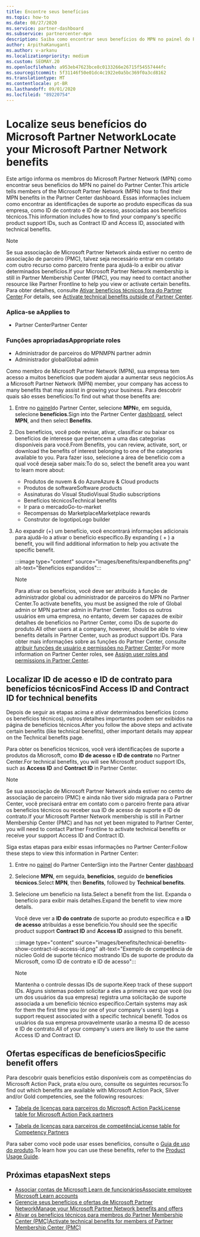 ```yaml
---
title: Encontre seus benefícios
ms.topic: how-to
ms.date: 08/27/2020
ms.service: partner-dashboard
ms.subservice: partnercenter-mpn
description: Saiba como encontrar seus benefícios do MPN no painel do Partner Center.
author: ArpithaKanuganti
ms.author: v-arkanu
ms.localizationpriority: medium
ms.custom: SEOMAY.20
ms.openlocfilehash: a953eb47623bce8c0133266e26715f54557444fc
ms.sourcegitcommit: 5f31146f50e01dc4c1922e0a5bc369f0a3cd8162
ms.translationtype: MT
ms.contentlocale: pt-BR
ms.lasthandoff: 09/01/2020
ms.locfileid: "89220754"
---
```

# <a name="locate-your-microsoft-partner-network-benefits"></a><span data-ttu-id="14a5c-103">Localize seus benefícios do Microsoft Partner Network</span><span class="sxs-lookup"><span data-stu-id="14a5c-103">Locate your Microsoft Partner Network benefits</span></span> 

<span data-ttu-id="14a5c-104">Este artigo informa os membros do Microsoft Partner Network (MPN) como encontrar seus benefícios do MPN no painel do Partner Center.</span><span class="sxs-lookup"><span data-stu-id="14a5c-104">This article tells members of the Microsoft Partner Network (MPN) how to find their MPN benefits in the Partner Center dashboard.</span></span> <span data-ttu-id="14a5c-105">Essas informações incluem como encontrar as identificações de suporte ao produto específicas da sua empresa, como ID de contrato e ID de acesso, associadas aos benefícios técnicos.</span><span class="sxs-lookup"><span data-stu-id="14a5c-105">This information includes how to find your company's specific product support IDs, such as Contract ID and Access ID, associated with technical benefits.</span></span>

>[!NOTE]
> <span data-ttu-id="14a5c-106">Se sua associação de Microsoft Partner Network ainda estiver no centro de associação de parceiro (PMC), talvez seja necessário entrar em contato com outro recurso como parceiro frente para ajudá-lo a exibir ou ativar determinados benefícios.</span><span class="sxs-lookup"><span data-stu-id="14a5c-106">If your Microsoft Partner Network membership is still in Partner Membership Center (PMC), you may need to contact another resource like Partner Frontline to help you view or activate certain benefits.</span></span> <span data-ttu-id="14a5c-107">Para obter detalhes, consulte [Ativar benefícios técnicos fora do Partner Center](partner-membership-center-tech-benefits-activate.md).</span><span class="sxs-lookup"><span data-stu-id="14a5c-107">For details, see [Activate technical benefits outside of Partner Center](partner-membership-center-tech-benefits-activate.md).</span></span>

### <a name="applies-to"></a><span data-ttu-id="14a5c-108">Aplica-se a</span><span class="sxs-lookup"><span data-stu-id="14a5c-108">Applies to</span></span>

- <span data-ttu-id="14a5c-109">Partner Center</span><span class="sxs-lookup"><span data-stu-id="14a5c-109">Partner Center</span></span>

### <a name="appropriate-roles"></a><span data-ttu-id="14a5c-110">Funções apropriadas</span><span class="sxs-lookup"><span data-stu-id="14a5c-110">Appropriate roles</span></span>

- <span data-ttu-id="14a5c-111">Administrador de parceiros do MPN</span><span class="sxs-lookup"><span data-stu-id="14a5c-111">MPN partner admin</span></span>
- <span data-ttu-id="14a5c-112">Administrador global</span><span class="sxs-lookup"><span data-stu-id="14a5c-112">Global admin</span></span>

<span data-ttu-id="14a5c-113">Como membro de Microsoft Partner Network (MPN), sua empresa tem acesso a muitos benefícios que podem ajudar a aumentar seus negócios.</span><span class="sxs-lookup"><span data-stu-id="14a5c-113">As a Microsoft Partner Network (MPN) member, your company has access to many benefits that may assist in growing your business.</span></span> <span data-ttu-id="14a5c-114">Para descobrir quais são esses benefícios:</span><span class="sxs-lookup"><span data-stu-id="14a5c-114">To find out what those benefits are:</span></span>

1. <span data-ttu-id="14a5c-115">Entre no [painel](https://partner.microsoft.com/dashboard/home)do Partner Center, selecione **MPN**e, em seguida, selecione **benefícios**.</span><span class="sxs-lookup"><span data-stu-id="14a5c-115">Sign into the Partner Center [dashboard](https://partner.microsoft.com/dashboard/home), select **MPN**, and then select **Benefits**.</span></span>

2. <span data-ttu-id="14a5c-116">Dos benefícios, você pode revisar, ativar, classificar ou baixar os benefícios de interesse que pertencem a uma das categorias disponíveis para você.</span><span class="sxs-lookup"><span data-stu-id="14a5c-116">From Benefits, you can review, activate, sort, or download the benefits of interest belonging to one of the categories available to you.</span></span> <span data-ttu-id="14a5c-117">Para fazer isso, selecione a área de benefício com a qual você deseja saber mais:</span><span class="sxs-lookup"><span data-stu-id="14a5c-117">To do so, select the benefit area you want to learn more about:</span></span>

   - <span data-ttu-id="14a5c-118">Produtos de nuvem & do Azure</span><span class="sxs-lookup"><span data-stu-id="14a5c-118">Azure & Cloud products</span></span>
   - <span data-ttu-id="14a5c-119">Produtos de software</span><span class="sxs-lookup"><span data-stu-id="14a5c-119">Software products</span></span>
   - <span data-ttu-id="14a5c-120">Assinaturas do Visual Studio</span><span class="sxs-lookup"><span data-stu-id="14a5c-120">Visual Studio subscriptions</span></span>
   - <span data-ttu-id="14a5c-121">Benefícios técnicos</span><span class="sxs-lookup"><span data-stu-id="14a5c-121">Technical benefits</span></span>
   - <span data-ttu-id="14a5c-122">Ir para o mercado</span><span class="sxs-lookup"><span data-stu-id="14a5c-122">Go-to-market</span></span>
   - <span data-ttu-id="14a5c-123">Recompensas do Marketplace</span><span class="sxs-lookup"><span data-stu-id="14a5c-123">Marketplace rewards</span></span>
   - <span data-ttu-id="14a5c-124">Construtor de logotipo</span><span class="sxs-lookup"><span data-stu-id="14a5c-124">Logo builder</span></span>

3. <span data-ttu-id="14a5c-125">Ao expandir (+) um benefício, você encontrará informações adicionais para ajudá-lo a ativar o benefício específico.</span><span class="sxs-lookup"><span data-stu-id="14a5c-125">By expanding ( + ) a benefit, you will find additional information to help you activate the specific benefit.</span></span>

   :::image type="content" source="images/benefits/expandbenefits.png" alt-text="Benefícios expandidos":::

   > [!NOTE]
   > <span data-ttu-id="14a5c-127">Para ativar os benefícios, você deve ser atribuído à função de administrador global ou administrador de parceiros do MPN no Partner Center.</span><span class="sxs-lookup"><span data-stu-id="14a5c-127">To activate benefits, you must be assigned the role of Global admin or MPN partner admin in Partner Center.</span></span> <span data-ttu-id="14a5c-128">Todos os outros usuários em uma empresa, no entanto, devem ser capazes de exibir detalhes de benefícios no Partner Center, como IDs de suporte do produto.</span><span class="sxs-lookup"><span data-stu-id="14a5c-128">All other users at a company, however, should be able to view benefits details in Partner Center, such as product support IDs.</span></span> <span data-ttu-id="14a5c-129">Para obter mais informações sobre as funções do Partner Center, consulte [atribuir funções de usuário e permissões no Partner Center](permissions-overview.md).</span><span class="sxs-lookup"><span data-stu-id="14a5c-129">For more information on Partner Center roles, see [Assign user roles and permissions in Partner Center](permissions-overview.md).</span></span>

## <a name="find-access-id-and-contract-id-for-technical-benefits"></a><span data-ttu-id="14a5c-130">Localizar ID de acesso e ID de contrato para benefícios técnicos</span><span class="sxs-lookup"><span data-stu-id="14a5c-130">Find Access ID and Contract ID for technical benefits</span></span>

<span data-ttu-id="14a5c-131">Depois de seguir as etapas acima e ativar determinados benefícios (como os benefícios técnicos), outros detalhes importantes podem ser exibidos na página de benefícios técnicos.</span><span class="sxs-lookup"><span data-stu-id="14a5c-131">After you follow the above steps and activate certain benefits (like technical benefits), other important details may appear on the Technical benefits page.</span></span>

<span data-ttu-id="14a5c-132">Para obter os benefícios técnicos, você verá identificações de suporte a produtos da Microsoft, como **ID de acesso** e **ID de contrato** no Partner Center.</span><span class="sxs-lookup"><span data-stu-id="14a5c-132">For technical benefits, you will see Microsoft product support IDs, such as **Access ID** and **Contract ID** in Partner Center.</span></span>

>[!NOTE]
> <span data-ttu-id="14a5c-133">Se sua associação de Microsoft Partner Network ainda estiver no centro de associação de parceiro (PMC) e ainda não tiver sido migrada para o Partner Center, você precisará entrar em contato com o parceiro frente para ativar os benefícios técnicos ou receber sua ID de acesso de suporte e ID de contrato.</span><span class="sxs-lookup"><span data-stu-id="14a5c-133">If your Microsoft Partner Network membership is still in Partner Membership Center (PMC) and has not yet been migrated to Partner Center, you will need to contact Partner Frontline to activate technical benefits or receive your support Access ID and Contract ID.</span></span>

 <span data-ttu-id="14a5c-134">Siga estas etapas para exibir essas informações no Partner Center:</span><span class="sxs-lookup"><span data-stu-id="14a5c-134">Follow these steps to view this information in Partner Center:</span></span>

1. <span data-ttu-id="14a5c-135">Entre no [painel](https://partner.microsoft.com/dashboard/home) do Partner Center</span><span class="sxs-lookup"><span data-stu-id="14a5c-135">Sign into the Partner Center [dashboard](https://partner.microsoft.com/dashboard/home)</span></span>

2. <span data-ttu-id="14a5c-136">Selecione **MPN**, em seguida, **benefícios**, seguido de **benefícios técnicos**.</span><span class="sxs-lookup"><span data-stu-id="14a5c-136">Select **MPN**, then **Benefits**, followed by **Technical benefits**.</span></span>

3. <span data-ttu-id="14a5c-137">Selecione um benefício na lista.</span><span class="sxs-lookup"><span data-stu-id="14a5c-137">Select a benefit from the list.</span></span> <span data-ttu-id="14a5c-138">Expanda o benefício para exibir mais detalhes.</span><span class="sxs-lookup"><span data-stu-id="14a5c-138">Expand the benefit to view more details.</span></span> 

   <span data-ttu-id="14a5c-139">Você deve ver a **ID do contrato** de suporte ao produto específica e a **ID de acesso** atribuídas a esse benefício.</span><span class="sxs-lookup"><span data-stu-id="14a5c-139">You should see the specific product support **Contract ID** and **Access ID** assigned to this benefit.</span></span>  

   :::image type="content" source="images/benefits/technical-benefits-show-contract-id-access-id.png" alt-text="Exemplo de competência de núcleo Gold de suporte técnico mostrando IDs de suporte de produto da Microsoft, como ID de contrato e ID de acesso":::

   > [!NOTE]
   > <span data-ttu-id="14a5c-141">Mantenha o controle dessas IDs de suporte.</span><span class="sxs-lookup"><span data-stu-id="14a5c-141">Keep track of these support IDs.</span></span> <span data-ttu-id="14a5c-142">Alguns sistemas podem solicitar a eles a primeira vez que você (ou um dos usuários da sua empresa) registra uma solicitação de suporte associada a um benefício técnico específico.</span><span class="sxs-lookup"><span data-stu-id="14a5c-142">Certain systems may ask for them the first time you (or one of your company's users) logs a support request associated with a specific technical benefit.</span></span> <span data-ttu-id="14a5c-143">Todos os usuários da sua empresa provavelmente usarão a mesma ID de acesso e ID de contrato.</span><span class="sxs-lookup"><span data-stu-id="14a5c-143">All of your company's users are likely to use the same Access ID and Contract ID.</span></span>

## <a name="specific-benefit-offers"></a><span data-ttu-id="14a5c-144">Ofertas específicas de benefícios</span><span class="sxs-lookup"><span data-stu-id="14a5c-144">Specific benefit offers</span></span>

<span data-ttu-id="14a5c-145">Para descobrir quais benefícios estão disponíveis com as competências do Microsoft Action Pack, prata e/ou ouro, consulte os seguintes recursos:</span><span class="sxs-lookup"><span data-stu-id="14a5c-145">To find out which benefits are available with Microsoft Action Pack, Silver and/or Gold competencies, see the following resources:</span></span>

- [<span data-ttu-id="14a5c-146">Tabela de licenças para parceiros do Microsoft Action Pack</span><span class="sxs-lookup"><span data-stu-id="14a5c-146">License table for Microsoft Action Pack partners</span></span>](https://assetsprod.microsoft.com/mpn/MPN-MAPS-Software-IUR-License-Table.xlsx)

- [<span data-ttu-id="14a5c-147">Tabela de licenças para parceiros de competência</span><span class="sxs-lookup"><span data-stu-id="14a5c-147">License table for Competency Partners</span></span>](https://assetsprod.microsoft.com/mpn-maps-software-iur-competency-license-table.docx)

<span data-ttu-id="14a5c-148">Para saber como você pode usar esses benefícios, consulte o [Guia de uso do produto](https://assets.microsoft.com/MPN-MAPS-Product-Usage-Guide.pdf).</span><span class="sxs-lookup"><span data-stu-id="14a5c-148">To learn how you can use these benefits,  refer to the [Product Usage Guide](https://assets.microsoft.com/MPN-MAPS-Product-Usage-Guide.pdf).</span></span>

## <a name="next-steps"></a><span data-ttu-id="14a5c-149">Próximas etapas</span><span class="sxs-lookup"><span data-stu-id="14a5c-149">Next steps</span></span>

- [<span data-ttu-id="14a5c-150">Associar contas de Microsoft Learn de funcionários</span><span class="sxs-lookup"><span data-stu-id="14a5c-150">Associate employee Microsoft Learn accounts</span></span>](ms-learn-associate.md)
- [<span data-ttu-id="14a5c-151">Gerencie seus benefícios e ofertas de Microsoft Partner Network</span><span class="sxs-lookup"><span data-stu-id="14a5c-151">Manage your Microsoft Partner Network benefits and offers</span></span>](manage-your-partner-network-benefits.md)
- [<span data-ttu-id="14a5c-152">Ativar os benefícios técnicos para membros do Partner Membership Center (PMC)</span><span class="sxs-lookup"><span data-stu-id="14a5c-152">Activate technical benefits for members of Partner Membership Center (PMC)</span></span>](partner-membership-center-tech-benefits-activate.md)